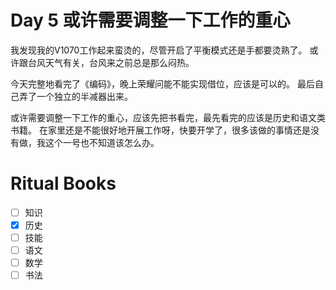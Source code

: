 # Day 5 或许需要调整一下工作的重心

我发现我的V1070工作起来蛮烫的，尽管开启了平衡模式还是手都要烫熟了。
或许跟台风天气有关，台风来之前总是那么闷热。

今天完整地看完了《编码》，晚上荣耀问能不能实现借位，应该是可以的。
最后自己弄了一个独立的半减器出来。

或许需要调整一下工作的重心，应该先把书看完，最先看完的应该是历史和语文类书籍。
在家里还是不能很好地开展工作呀，快要开学了，很多该做的事情还是没有做，我这个一号也不知道该怎么办。

# Ritual Books

- [ ] 知识
- [X] 历史
- [ ] 技能
- [ ] 语文
- [ ] 数学
- [ ] 书法
